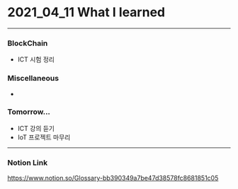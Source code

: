 # 2021_04_11 What I learned

-----

### BlockChain

* ICT 시험 정리

### Miscellaneous

* 

### Tomorrow...

* ICT 강의 듣기
* IoT 프로젝트 마무리

-----


    
### Notion Link

<https://www.notion.so/Glossary-bb390349a7be47d38578fc8681851c05>